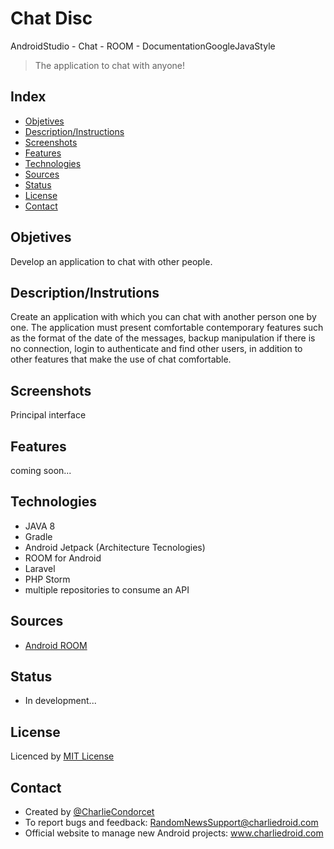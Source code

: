 
# Chat Disc
AndroidStudio - Chat  -  ROOM  - DocumentationGoogleJavaStyle

> The application to chat with anyone!


## Index

* [Objetives](#objetives)
* [Description/Instructions](#descriptioninstrutions)
* [Screenshots](#screenshots)
* [Features](#features)
* [Technologies](#technologies)
* [Sources](#sources)
* [Status](#status)
* [License](#license)
* [Contact](#contact)


## Objetives
Develop an application to chat with other people.


## Description/Instrutions
Create an application with which you can chat with another person one by one. 
The application must present comfortable contemporary features such as the 
format of the date of the messages, backup manipulation if there is no 
connection, login to authenticate and find other users, in addition to other 
features that make the use of chat comfortable.


## Screenshots
Principal interface



## Features
coming soon...


## Technologies
- JAVA 8<br>
- Gradle<br>
- Android Jetpack (Architecture Tecnologies)<br>
- ROOM for Android<br>
- Laravel<br>
- PHP Storm<br>
- multiple repositories to consume an API<br>


## Sources
- [Android ROOM](https://codelabs.developers.google.com/codelabs/android-room-with-a-view/#0)


## Status
- In development...


## License
Licenced by [MIT License](https://github.com/CharlieCondorcet/ChatDisc/blob/master/LICENSE)


## Contact
- Created by [@CharlieCondorcet](https://github.com/charliecondorcet)
- To report bugs and feedback: RandomNewsSupport@charliedroid.com
- Official website to manage new Android projects: www.charliedroid.com

